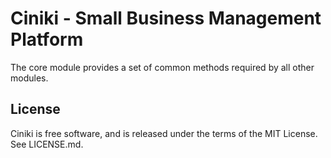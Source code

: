 Ciniki - Small Business Management Platform
===========================================

The core module provides a set of common methods required by all other modules.

License
-------
Ciniki is free software, and is released under the terms of the MIT License. See LICENSE.md.
